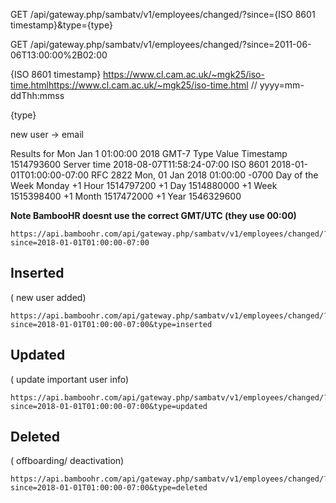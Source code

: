 GET /api/gateway.php/sambatv/v1/employees/changed/?since={ISO 8601 timestamp}&type={type}

GET /api/gateway.php/sambatv/v1/employees/changed/?since=2011-06-06T13:00:00%2B02:00
  

{ISO 8601 timestamp} https://www.cl.cam.ac.uk/~mgk25/iso-time.htmlhttps://www.cl.cam.ac.uk/~mgk25/iso-time.html
  // yyyy=mm-ddThh:mmss

{type} 

new user ->  email

Results for Mon Jan 1 01:00:00 2018 GMT-7
Type	Value
Timestamp	1514793600
Server time	2018-08-07T11:58:24-07:00
ISO 8601	2018-01-01T01:00:00-07:00
RFC 2822	Mon, 01 Jan 2018 01:00:00 -0700
Day of the Week	Monday
+1 Hour	1514797200
+1 Day	1514880000
+1 Week	1515398400
+1 Month	1517472000
+1 Year	1546329600

**Note BambooHR doesnt use the correct GMT/UTC  (they use 00:00)** 

    https://api.bamboohr.com/api/gateway.php/sambatv/v1/employees/changed/?since=2018-01-01T01:00:00-07:00
    

## Inserted
( new user added)
   
    https://api.bamboohr.com/api/gateway.php/sambatv/v1/employees/changed/?since=2018-01-01T01:00:00-07:00&type=inserted

## Updated
( update important user info)
    
    https://api.bamboohr.com/api/gateway.php/sambatv/v1/employees/changed/?since=2018-01-01T01:00:00-07:00&type=updated

## Deleted
( offboarding/ deactivation)

    https://api.bamboohr.com/api/gateway.php/sambatv/v1/employees/changed/?since=2018-01-01T01:00:00-07:00&type=deleted

